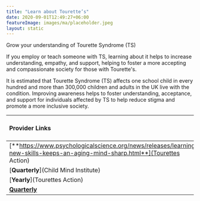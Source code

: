 ```yaml
---
title: "Learn about Tourette’s"
date: 2020-09-01T12:49:27+06:00
featureImage: images/ma/placeholder.jpeg
layout: static
---
```


Grow your understanding of Tourette Syndrome (TS)

If you employ or teach someone with TS, learning about it helps to increase understanding, empathy, and support, helping to foster a more accepting and compassionate society for those with Tourette's.

It is estimated that Tourette Syndrome (TS) affects one school child in every hundred and more than 300,000 children and adults in the UK live with the condition. Improving awareness helps to foster understanding, acceptance, and support for individuals affected by TS to help reduce stigma and promote a more inclusive society.

| Provider Links      | Free or Paid  |  
| :-----------          | :--------------:      |  
| [**https://www.psychologicalscience.org/news/releases/learning-new-skills-keeps-an-aging-mind-sharp.html**](Tourettes Action) | Online | 
| [**Quarterly**](Child Mind Institute) | Online | 
| [**Yearly**](Tourettes Action) | Online | 
| [**Quarterly**]() |  | 
  

<br/><br/>







